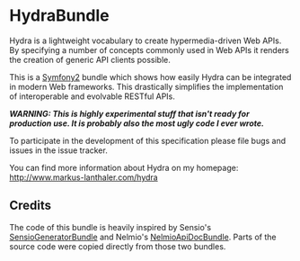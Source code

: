 HydraBundle
==============

Hydra is a lightweight vocabulary to create hypermedia-driven Web APIs. By
specifying a number of concepts commonly used in Web APIs it renders the
creation of generic API clients possible.

This is a [Symfony2](http://www.symfony.com/) bundle which shows how easily
Hydra can be integrated in modern Web frameworks. This drastically simplifies
the implementation of interoperable and evolvable RESTful APIs.

***WARNING: This is highly experimental stuff that isn't ready for
production use. It is probably also the most ugly code I ever wrote.***

To participate in the development of this specification please file bugs and
issues in the issue tracker.

You can find more information about Hydra on my homepage:
http://www.markus-lanthaler.com/hydra


Credits
------------

The code of this bundle is heavily inspired by Sensio's
[SensioGeneratorBundle](https://github.com/sensio/SensioGeneratorBundle) and
Nelmio's [NelmioApiDocBundle](https://github.com/nelmio/NelmioApiDocBundle).
Parts of the source code were copied directly from those two bundles.
